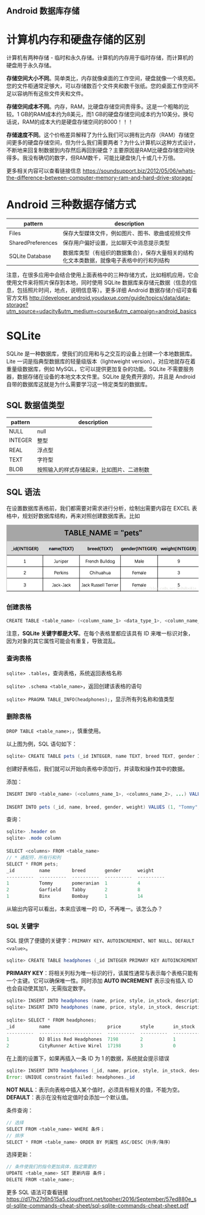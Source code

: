 Android 数据库存储
-------
# 计算机内存和硬盘存储的区别

计算机有两种存储 - 临时和永久存储。计算机的内存用于临时存储，而计算机的硬盘用于永久存储。

**存储空间大小不同**。简单类比，内存就像桌面的工作空间，硬盘就像一个填充柜。您的文件柜通常足够大，可以存储数百个文件夹和数千张纸。您的桌面工作空间不足以容纳所有这些文件夹和文件。

**存储空间成本不同**。内存，RAM，比硬盘存储空间贵得多。这是一个粗略的比较。1 GB的RAM成本约为8美元，而1 GB的硬盘存储空间成本约为10美分。换句话说，RAM的成本大约是硬盘存储空间的8000！！！

**存储速度不同**。这个价格差异解释了为什么我们可以拥有比内存（RAM）存储空间更多的硬盘存储空间，但为什么我们需要两者？为什么计算机以这种方式设计，不断地来回复制数据到内存然后再回到硬盘？主要原因是RAM比硬盘存储空间快得多。我没有确切的数字，但RAM数千，可能比硬盘快几十或几十万倍。

更多相关内容可以查看链接信息 https://soundsupport.biz/2012/05/06/whats-the-difference-between-computer-memory-ram-and-hard-drive-storage/

# Android 三种数据存储方式

|pattern|description|
|---|---|
|Files|保存大型媒体文件，例如图片、图书、歌曲或视频文件|
|SharedPreferences|保存用户偏好设置，比如聊天中消息提示类型|
|SQLite Database|数据库类型（有组织的数据集合），保存大量相关的结构化文本类数据，就像电子表格中的行和列结构|

注意，在很多应用中会结合使用上面表格中的三种存储方式，比如相机应用，它会使用文件来将照片保存到本地，同时使用 SQLite 数据库来存储元数据（信息的信息，包括照片时间，地点，说明信息等）。更多详细 Android 数据存储介绍可查看官方文档 http://developer.android.youdaxue.com/guide/topics/data/data-storage?utm_source=udacity&utm_medium=course&utm_campaign=android_basics

# SQLite

SQLite 是一种数据库，使我们的应用和与之交互的设备上创建一个本地数据库。Lite 一词是指典型数据库的轻量级版本（lightweight version）。对应地就存在着重量级数据库，例如 MySQL，它可以提供更加复杂的功能。SQLite 不需要服务器，数据存储在设备的本地文本文件里。SQLite 是免费开源的，并且是 Android 自带的数据库这就是为什么需要学习这一特定类型的数据库。

## SQL 数据值类型

|pattern|description|
|---|---|
|NULL|null|
|INTEGER|整型|
|REAL|浮点型|
|TEXT|字符型|
|BLOB|按照输入的样式存储起来，比如图片、二进制数|

## SQL 语法

在设置数据库表格前，我们都需要对需求进行分析，绘制出需要内容在 EXCEL 表格中，规划好数据库结构，再来对照创建数据库表。比如

![image](https://github.com/huabinzhang427/Pets-starting-point/blob/master/readme_imgs/20180625222126775.png)

### 创建表格

```java
CREATE TABLE <table_name> (<column_name_1> <data_type_1>, <column_name_2> <data_type_2>, ...);
```

注意，**SQLite 关键字都是大写**。在每个表格里都应该具有 ID 来唯一标识对象，因为对象的其它属性可能会有重复，导致混乱。

### 查询表格

`sqlite> .tables`，查询表格，系统返回表格名称

`sqlite> .schema <table_name>`，返回创建该表格的语句

`sqlite> PRAGMA TABLE_INFO(headphones);`，显示所有列名称和值类型

### 删除表格

`DROP TABLE <table_name>;`，慎重使用。


以上图为例，SQL 语句如下：

```java
sqlite> CREATE TABLE pets (_id INTEGER, name TEXT, breed TEXT, gender INTEGER, weight INTEGER);
```
创建好表格后，我们就可以开始向表格中添加行，并读取和操作其中的数据。

添加：
```java
INSERT INFO <table_name> (<columns_name_1>, <columns_name_2>, ...) VALUES (<value_1>, <value_2>, ...);

INSERT INTO pets (_id, name, breed, gender, weight) VALUES (1, "Tommy", "pomeranian", 1, 4);
```
查询：
```java
sqlite> .header on
sqlite> .mode column

SELECT <columns> FROM <table_name>
// * 通配符，所有行和列
SELECT * FROM pets;
_id         name        breed       gender      weight    
----------  ----------  ----------  ----------  ----------
1           Tommy       pomeranian  1           4         
2           Garfield    Tabby       2           8  
1           Binx        Bombay      1           14
```
从输出内容可以看出，本来应该唯一的 ID，不再唯一。该怎么办？

### SQL 关键字

SQL 提供了便捷的关键字：`PRIMARY KEY`、`AUTOINCREMENT`、`NOT NULL`、`DEFAULT <value>`。

```java
sqlite> CREATE TABLE headphones (_id INTEGER PRIMARY KEY AUTOINCREMENT, name TEXT, price INTEGER, style INTEGER, in_stock INTEGER, description TEXT);
```
**PRIMARY KEY**：将相关列标为唯一标识的行，该属性通常与表示每个表格只能有一个主键。它可以确保唯一性。同时添加 **AUTO INCREMENT** 表示没有插入 ID 也会自动使其加1，无需指定数字。

```java
sqlite> INSERT INTO headphones (name, price, style, in_stock, description) VALUES ("DJ Bliss Red Headphones", 7198, 2, 1, "These awesome headphones will make you feel like a DJ");
sqlite> INSERT INTO headphones (name, price, style, in_stock, description) VALUES ("CityRunner Active Wireless Headphones", 17198,3, 0, "On the go city dwellers will love these wireless headphones");

sqlite> SELECT * FROM headphones;
_id         name                     price       style       in_stock    description                                          
----------  -----------------------  ----------  ----------  ----------  -----------------------------------------------------
1           DJ Bliss Red Headphones  7198        2           1           These awesome headphones will make you feel like a DJ
2           CityRunner Active Wirel  17198       3           0           On the go city dwellers will love these wireless head
```
在上面的设置下，如果再插入一条 ID 为 1 的数据，系统就会提示错误

```java
sqlite> INSERT INTO headphones (_id, name, price, style, in_stock, description) VALUES (1, "CityRunner Active Wireless Headphones", 17198,3, 0, "On the go city dwellers will love these wireless headphones");
Error: UNIQUE constraint failed: headphones._id
```
**NOT NULL**：表示向表格中插入某个值时，必须具有相关的值，不能为空。
**DEFAULT**：表示在没有给定值时会添加一个默认值。

条件查询：

```java
// 选择
SELECT FROM <table_name> WHERE 条件；
// 排序
SELECT * FROM <table_name> ORDER BY 列属性 ASC/DESC（升序/降序）
```

选择更新：

```java
// 条件使我们的指令更加具体，指定需要的
UPDATE <table_name> SET 更新内容 条件；
DELETE FROM <table_name>;
```
更多 SQL 语法可查看链接 https://d17h27t6h515a5.cloudfront.net/topher/2016/September/57ed880e_sql-sqlite-commands-cheat-sheet/sql-sqlite-commands-cheat-sheet.pdf


